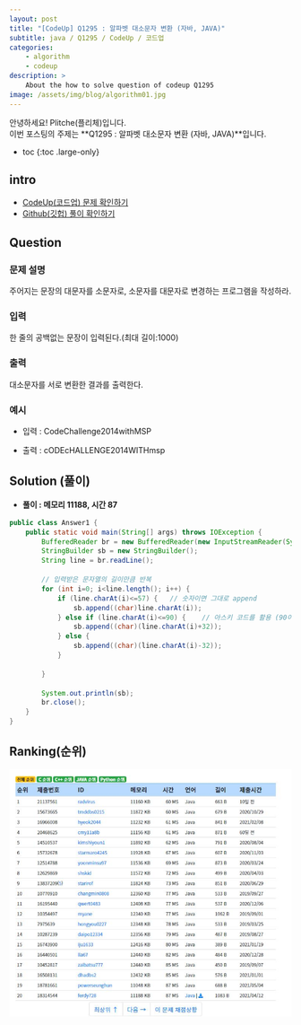 ```yaml
---
layout: post
title: "[CodeUp] Q1295 : 알파벳 대소문자 변환 (자바, JAVA)"
subtitle: java / Q1295 / CodeUp / 코드업
categories:
    - algorithm
    - codeup
description: >
    About the how to solve question of codeup Q1295
image: /assets/img/blog/algorithm01.jpg
---
```


안녕하세요! Plitche(플리체)입니다.  
이번 포스팅의 주제는 **Q1295 : 알파벳 대소문자 변환 (자바, JAVA)**입니다.

* toc
{:toc .large-only}

## intro
* [CodeUp(코드업) 문제 확인하기](https://codeup.kr/problem.php?id=1295)  
* [Github(깃헙) 풀이 확인하기](https://github.com/plitche/CodeUp_Solution/tree/master/Q1201~Q1300/Q1295)  

## Question
### 문제 설명
주어지는 문장의 대문자를 소문자로, 소문자를 대문자로 변경하는 프로그램을 작성하라.  

### 입력
한 줄의 공백없는 문장이 입력된다.(최대 길이:1000)  

### 출력
 대소문자를 서로 변환한 결과를 출력한다.  

### 예시
* 입력 : CodeChallenge2014withMSP  

* 출력 : cODEcHALLENGE2014WITHmsp  

## Solution (풀이)
* **풀이 : 메모리 11188, 시간 87**  

```java
public class Answer1 {
	public static void main(String[] args) throws IOException {
		BufferedReader br = new BufferedReader(new InputStreamReader(System.in));
		StringBuilder sb = new StringBuilder();
		String line = br.readLine();
		
		// 입력받은 문자열의 길이만큼 반복
		for (int i=0; i<line.length(); i++) {
			if (line.charAt(i)<=57) {	// 숫자이면 그대로 append
				sb.append((char)line.charAt(i));
			} else if (line.charAt(i)<=90) {	// 아스키 코드를 활용 (90이하면 대문자)
				sb.append((char)(line.charAt(i)+32));
			} else {
				sb.append((char)(line.charAt(i)-32));
			}
			 
		}
		
		System.out.println(sb);
		br.close();
	}
}
```  

## Ranking(순위)
![](/assets/post/codeup/Q1200~Q1299/20210912_01/02.JPG)  